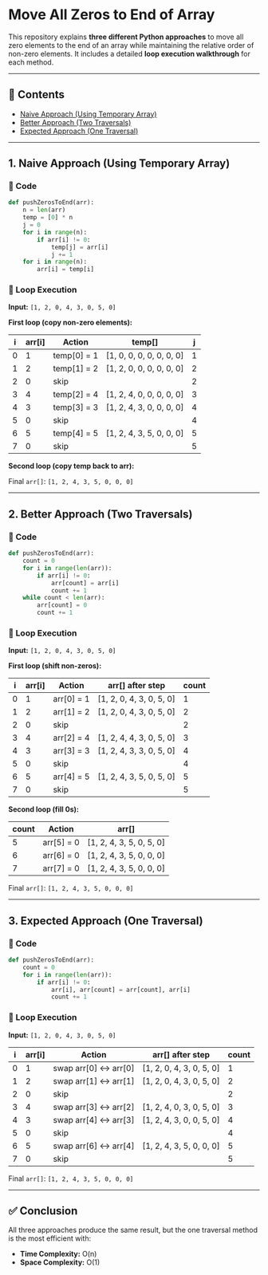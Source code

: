 
# Move All Zeros to End of Array

This repository explains **three different Python approaches** to move all zero elements to the end of an array while maintaining the relative order of non-zero elements. It includes a detailed **loop execution walkthrough** for each method.

---

## 📘 Contents

- [Naive Approach (Using Temporary Array)](#1-naive-approach-using-temporary-array)
- [Better Approach (Two Traversals)](#2-better-approach-two-traversals)
- [Expected Approach (One Traversal)](#3-expected-approach-one-traversal)

---

## 1. Naive Approach (Using Temporary Array)

### 🔗 Code
```python
def pushZerosToEnd(arr):
    n = len(arr)
    temp = [0] * n  
    j = 0
    for i in range(n):
        if arr[i] != 0:
            temp[j] = arr[i]
            j += 1
    for i in range(n):
        arr[i] = temp[i]
```

### 🔄 Loop Execution

**Input:** `[1, 2, 0, 4, 3, 0, 5, 0]`

**First loop (copy non-zero elements):**

| i | arr[i] | Action         | temp[]                        | j |
|---|--------|----------------|-------------------------------|---|
| 0 | 1      | temp[0] = 1    | [1, 0, 0, 0, 0, 0, 0, 0]       | 1 |
| 1 | 2      | temp[1] = 2    | [1, 2, 0, 0, 0, 0, 0, 0]       | 2 |
| 2 | 0      | skip           |                               | 2 |
| 3 | 4      | temp[2] = 4    | [1, 2, 4, 0, 0, 0, 0, 0]       | 3 |
| 4 | 3      | temp[3] = 3    | [1, 2, 4, 3, 0, 0, 0, 0]       | 4 |
| 5 | 0      | skip           |                               | 4 |
| 6 | 5      | temp[4] = 5    | [1, 2, 4, 3, 5, 0, 0, 0]       | 5 |
| 7 | 0      | skip           |                               | 5 |

**Second loop (copy temp back to arr):**

Final `arr[]`: `[1, 2, 4, 3, 5, 0, 0, 0]`

---

## 2. Better Approach (Two Traversals)

### 🔗 Code
```python
def pushZerosToEnd(arr):
    count = 0
    for i in range(len(arr)):
        if arr[i] != 0:
            arr[count] = arr[i]
            count += 1
    while count < len(arr):
        arr[count] = 0
        count += 1
```

### 🔄 Loop Execution

**Input:** `[1, 2, 0, 4, 3, 0, 5, 0]`

**First loop (shift non-zeros):**

| i | arr[i] | Action         | arr[] after step           | count |
|---|--------|----------------|-----------------------------|--------|
| 0 | 1      | arr[0] = 1     | [1, 2, 0, 4, 3, 0, 5, 0]    | 1      |
| 1 | 2      | arr[1] = 2     | [1, 2, 0, 4, 3, 0, 5, 0]    | 2      |
| 2 | 0      | skip           |                             | 2      |
| 3 | 4      | arr[2] = 4     | [1, 2, 4, 4, 3, 0, 5, 0]    | 3      |
| 4 | 3      | arr[3] = 3     | [1, 2, 4, 3, 3, 0, 5, 0]    | 4      |
| 5 | 0      | skip           |                             | 4      |
| 6 | 5      | arr[4] = 5     | [1, 2, 4, 3, 5, 0, 5, 0]    | 5      |
| 7 | 0      | skip           |                             | 5      |

**Second loop (fill 0s):**

| count | Action         | arr[]                        |
|--------|----------------|-------------------------------|
| 5      | arr[5] = 0     | [1, 2, 4, 3, 5, 0, 5, 0]     |
| 6      | arr[6] = 0     | [1, 2, 4, 3, 5, 0, 0, 0]     |
| 7      | arr[7] = 0     | [1, 2, 4, 3, 5, 0, 0, 0]     |

Final `arr[]`: `[1, 2, 4, 3, 5, 0, 0, 0]`

---

## 3. Expected Approach (One Traversal)

### 🔗 Code
```python
def pushZerosToEnd(arr):
    count = 0
    for i in range(len(arr)):
        if arr[i] != 0:
            arr[i], arr[count] = arr[count], arr[i]
            count += 1
```

### 🔄 Loop Execution

**Input:** `[1, 2, 0, 4, 3, 0, 5, 0]`

| i | arr[i] | Action                    | arr[] after step         | count |
|---|--------|---------------------------|----------------------------|--------|
| 0 | 1      | swap arr[0] ↔ arr[0]      | [1, 2, 0, 4, 3, 0, 5, 0]  | 1      |
| 1 | 2      | swap arr[1] ↔ arr[1]      | [1, 2, 0, 4, 3, 0, 5, 0]  | 2      |
| 2 | 0      | skip                      |                            | 2      |
| 3 | 4      | swap arr[3] ↔ arr[2]      | [1, 2, 4, 0, 3, 0, 5, 0]  | 3      |
| 4 | 3      | swap arr[4] ↔ arr[3]      | [1, 2, 4, 3, 0, 0, 5, 0]  | 4      |
| 5 | 0      | skip                      |                            | 4      |
| 6 | 5      | swap arr[6] ↔ arr[4]      | [1, 2, 4, 3, 5, 0, 0, 0]  | 5      |
| 7 | 0      | skip                      |                            | 5      |

Final `arr[]`: `[1, 2, 4, 3, 5, 0, 0, 0]`

---

## ✅ Conclusion

All three approaches produce the same result, but the one traversal method is the most efficient with:
- **Time Complexity:** O(n)
- **Space Complexity:** O(1)
